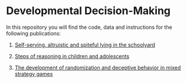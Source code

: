 # Developmental Decision-Making

In this repository you will find the code, data and instructions for the following publications:

1. [Self-serving, altruistic and spiteful lying in the schoolyard](https://github.com/labelinstitute/dev_DM/tree/main/Dice_Game)

2. [Steps of reasoning in children and adolescents](https://github.com/labelinstitute/dev_DM/tree/main/Levels)

3. [The development of randomization and deceptive behavior in mixed strategy games](https://github.com/labelinstitute/dev_DM/tree/main/Hide)
